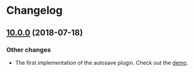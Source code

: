 Changelog
=========

## [10.0.0](https://github.com/ckeditor/ckeditor5-autosave/tree/v10.0.0) (2018-07-18)

### Other changes

* The first implementation of the autosave plugin. Check out the [demo](https://docs.ckeditor.com/ckeditor5/latest/builds/guides/integration/saving-data.html#autosave-feature).
